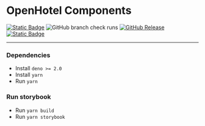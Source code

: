 # OpenHotel Components

[![Static Badge](https://img.shields.io/badge/CC_BY--NC--SA_4.0-blue?style=for-the-badge&color=gray)](/LICENSE)
![GitHub branch check runs](https://img.shields.io/github/check-runs/openhotel/components/master?style=for-the-badge)
[![GitHub Release](https://img.shields.io/github/v/release/openhotel/components?style=for-the-badge)](https://github.com/openhotel/components/releases/latest)
[![Static Badge](https://img.shields.io/badge/discord-b?style=for-the-badge&logo=discord&color=white)](https://discord.gg/qBZfPdNWUj)

---

### Dependencies

- Install `deno >= 2.0`
- Install `yarn`
- Run `yarn`


### Run storybook

- Run `yarn build`
- Run `yarn storybook`